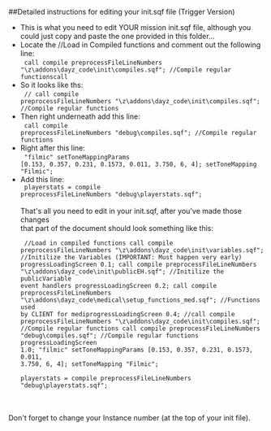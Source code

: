 ##Detailed instructions for editing your init.sqf file (Trigger Version)

* This is what you need to edit YOUR mission init.sqf file, although you could just copy and paste the one provided in this folder...<br/>
* Locate the //Load in Compiled functions and comment out the following line:<br/>
 <code> call compile preprocessFileLineNumbers "\z\addons\dayz_code\init\compiles.sqf";				//Compile regular functionscall</code>
* So it looks like ths:<br/>
 <code> // call compile preprocessFileLineNumbers "\z\addons\dayz_code\init\compiles.sqf";  			//Compile regular functions</code>
* Then right underneath add this line:<br/>
  <code> call compile preprocessFileLineNumbers "debug\compiles.sqf";				//Compile regular functions</code>
* Right after this line:<br/>
  <code> "filmic" setToneMappingParams [0.153, 0.357, 0.231, 0.1573, 0.011, 3.750, 6, 4]; setToneMapping "Filmic";</code>
* Add this line:<br/>
  <code> playerstats = compile preprocessFileLineNumbers "debug\playerstats.sqf";</code>
<br/><br/>
  That's all you need to edit in your init.sqf, after you've made those changes<br/>that part of the document should look something like this:
<br/><pre><code>  //Load in compiled functions
  call compile preprocessFileLineNumbers "\z\addons\dayz_code\init\variables.sqf";				//Initilize the Variables (IMPORTANT: Must happen very early)
  progressLoadingScreen 0.1;
  call compile preprocessFileLineNumbers "\z\addons\dayz_code\init\publicEH.sqf";				//Initilize the publicVariable event handlers
  progressLoadingScreen 0.2;
  call compile preprocessFileLineNumbers "\z\addons\dayz_code\medical\setup_functions_med.sqf";	//Functions used by CLIENT for mediprogressLoadingScreen 0.4;
  //call compile preprocessFileLineNumbers "\z\addons\dayz_code\init\compiles.sqf";				//Compile regular functions
  call compile preprocessFileLineNumbers "debug\compiles.sqf";				//Compile regular functions
   progressLoadingScreen 1.0;
  "filmic" setToneMappingParams [0.153, 0.357, 0.231, 0.1573, 0.011, 3.750, 6, 4]; setToneMapping "Filmic";  
  playerstats = compile preprocessFileLineNumbers "debug\playerstats.sqf";
</code></pre>

<br/><br/>
Don't forget to change your Instance number (at the top of your init file).
<br/><br/>
